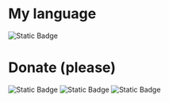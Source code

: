 
# My language
![Static Badge](https://img.shields.io/badge/python-black?style=for-the-badge&logo=python) 
# Donate (please)
![Static Badge](https://img.shields.io/badge/bitcoin-black?style=for-the-badge&logo=bitcoin&link=https%3A%2F%2Fblockchair.com%2Fbitcoin%2Faddress%2Fbc1qsr4j5vukuf7f7s72phv3r4l72wvswzq9x345ys) ![Static Badge](https://img.shields.io/badge/toncoin-black?style=for-the-badge&logo=ton&link=https%3A%2F%2Ftonviewer.com%2FUQAEv2uhC4oB2kMLSYV9k0WNTZxRqNttAXAtwYuI4FPSpV4t) ![Static Badge](https://img.shields.io/badge/usdt(tron)-black?style=for-the-badge&logo=tether&link=https%3A%2F%2Ftronscan.org%2F%23%2Faddress%2FTHFtThJZpHCX8ptrERJBoqSYaVtyKZRMNW)




